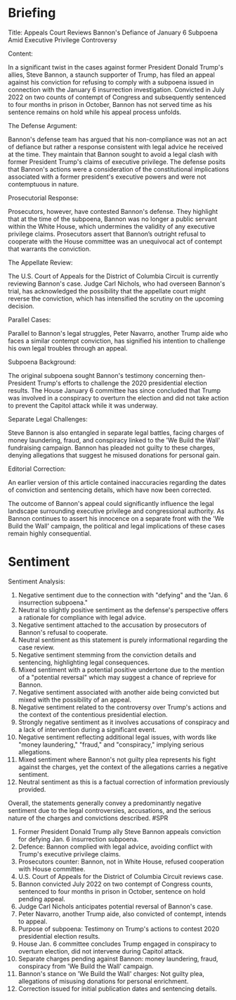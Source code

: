 # Briefing
Title: Appeals Court Reviews Bannon's Defiance of January 6 Subpoena Amid Executive Privilege Controversy

Content:

In a significant twist in the cases against former President Donald Trump's allies, Steve Bannon, a staunch supporter of Trump, has filed an appeal against his conviction for refusing to comply with a subpoena issued in connection with the January 6 insurrection investigation. Convicted in July 2022 on two counts of contempt of Congress and subsequently sentenced to four months in prison in October, Bannon has not served time as his sentence remains on hold while his appeal process unfolds.

The Defense Argument:

Bannon's defense team has argued that his non-compliance was not an act of defiance but rather a response consistent with legal advice he received at the time. They maintain that Bannon sought to avoid a legal clash with former President Trump's claims of executive privilege. The defense posits that Bannon's actions were a consideration of the constitutional implications associated with a former president's executive powers and were not contemptuous in nature.

Prosecutorial Response:

Prosecutors, however, have contested Bannon's defense. They highlight that at the time of the subpoena, Bannon was no longer a public servant within the White House, which undermines the validity of any executive privilege claims. Prosecutors assert that Bannon’s outright refusal to cooperate with the House committee was an unequivocal act of contempt that warrants the conviction.

The Appellate Review:

The U.S. Court of Appeals for the District of Columbia Circuit is currently reviewing Bannon's case. Judge Carl Nichols, who had overseen Bannon's trial, has acknowledged the possibility that the appellate court might reverse the conviction, which has intensified the scrutiny on the upcoming decision.

Parallel Cases:

Parallel to Bannon's legal struggles, Peter Navarro, another Trump aide who faces a similar contempt conviction, has signified his intention to challenge his own legal troubles through an appeal.

Subpoena Background:

The original subpoena sought Bannon's testimony concerning then-President Trump's efforts to challenge the 2020 presidential election results. The House January 6 committee has since concluded that Trump was involved in a conspiracy to overturn the election and did not take action to prevent the Capitol attack while it was underway.

Separate Legal Challenges:

Steve Bannon is also entangled in separate legal battles, facing charges of money laundering, fraud, and conspiracy linked to the 'We Build the Wall' fundraising campaign. Bannon has pleaded not guilty to these charges, denying allegations that suggest he misused donations for personal gain.

Editorial Correction:

An earlier version of this article contained inaccuracies regarding the dates of conviction and sentencing details, which have now been corrected.

The outcome of Bannon's appeal could significantly influence the legal landscape surrounding executive privilege and congressional authority. As Bannon continues to assert his innocence on a separate front with the 'We Build the Wall' campaign, the political and legal implications of these cases remain highly consequential.
# Sentiment
Sentiment Analysis:

1. Negative sentiment due to the connection with "defying" and the "Jan. 6 insurrection subpoena."
2. Neutral to slightly positive sentiment as the defense's perspective offers a rationale for compliance with legal advice.
3. Negative sentiment attached to the accusation by prosecutors of Bannon's refusal to cooperate.
4. Neutral sentiment as this statement is purely informational regarding the case review.
5. Negative sentiment stemming from the conviction details and sentencing, highlighting legal consequences.
6. Mixed sentiment with a potential positive undertone due to the mention of a "potential reversal" which may suggest a chance of reprieve for Bannon.
7. Negative sentiment associated with another aide being convicted but mixed with the possibility of an appeal.
8. Negative sentiment related to the controversy over Trump's actions and the context of the contentious presidential election.
9. Strongly negative sentiment as it involves accusations of conspiracy and a lack of intervention during a significant event.
10. Negative sentiment reflecting additional legal issues, with words like "money laundering," "fraud," and "conspiracy," implying serious allegations.
11. Mixed sentiment where Bannon's not guilty plea represents his fight against the charges, yet the context of the allegations carries a negative sentiment.
12. Neutral sentiment as this is a factual correction of information previously provided.

Overall, the statements generally convey a predominantly negative sentiment due to the legal controversies, accusations, and the serious nature of the charges and convictions described.
#SPR
1. Former President Donald Trump ally Steve Bannon appeals conviction for defying Jan. 6 insurrection subpoena.
2. Defence: Bannon complied with legal advice, avoiding conflict with Trump's executive privilege claims.
3. Prosecutors counter: Bannon, not in White House, refused cooperation with House committee.
4. U.S. Court of Appeals for the District of Columbia Circuit reviews case.
5. Bannon convicted July 2022 on two contempt of Congress counts, sentenced to four months in prison in October, sentence on hold pending appeal.
6. Judge Carl Nichols anticipates potential reversal of Bannon's case.
7. Peter Navarro, another Trump aide, also convicted of contempt, intends to appeal.
8. Purpose of subpoena: Testimony on Trump's actions to contest 2020 presidential election results.
9. House Jan. 6 committee concludes Trump engaged in conspiracy to overturn election, did not intervene during Capitol attack.
10. Separate charges pending against Bannon: money laundering, fraud, conspiracy from 'We Build the Wall' campaign.
11. Bannon's stance on 'We Build the Wall' charges: Not guilty plea, allegations of misusing donations for personal enrichment.
12. Correction issued for initial publication dates and sentencing details.
